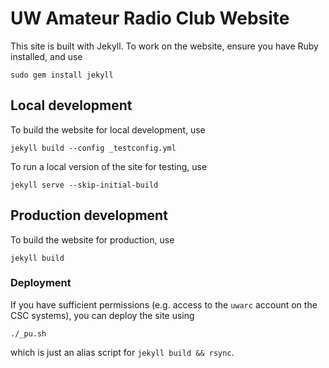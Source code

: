 # UW Amateur Radio Club Website #

This site is built with Jekyll. To work on the website, ensure you have Ruby
installed, and use

```
sudo gem install jekyll
```

## Local development ##

To build the website for local development, use

```
jekyll build --config _testconfig.yml
```

To run a local version of the site for testing, use

```
jekyll serve --skip-initial-build
```

## Production development ##

To build the website for production, use

```
jekyll build
```

### Deployment ###

If you have sufficient permissions (e.g. access to the `uwarc` account on the
CSC systems), you can deploy the site using

```
./_pu.sh
```

which is just an alias script for `jekyll build && rsync`.
